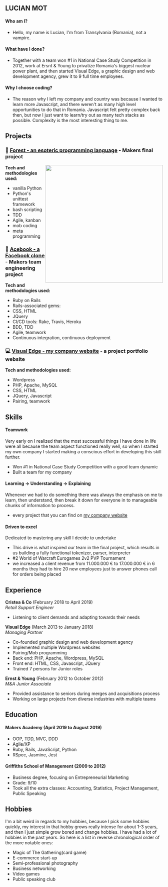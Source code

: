 ## LUCIAN MOT

#### Who am I?
* Hello, my name is Lucian, I'm from Transylvania (Romania), not a vampire.
#### What have I done?
* Together with a team won #1 in National Case Study Competition in 2012, work at Ersnt & Young to privatize Romania's biggest nuclear power plant, and then started Visual Edge, a graphic design and web development agency, grew it to 9 full time employees.
#### Why I choose coding?
* The reason why I left my company and country was because I wanted to learn more Javascript, and there weren't as many high level opportunities to do that in Romania. Javascript felt pretty complex back then, but now I just want to learn/try out as many tech stacks as possible. Complexity is the most interesting thing to me.

## Projects

### 🌲 [Forest - an esoteric programming language](https://github.com/lucianmot/f.rest) - Makers final project 
<img align="right" width="375" src="https://media.giphy.com/media/LmH6cRdju9GDsn0DJ1/giphy.gif">  

**Tech and methodologies used:**   

* vanilla Python
* Python's unittest framework
* bash scripting 
* TDD 
* Agile, kanban 
* mob coding 
* meta programming

### 👤 [Acebook - a Facebook clone](https://github.com/lucianmot/acebook-off-the-rails) - Makers team engineering project

**Tech and methodologies used:**  

* Ruby on Rails 
* Rails-associated gems: 
* CSS, HTML 
* JQuery 
* CI/CD tools: Rake, Travis, Heroku  
* BDD, TDD 
* Agile, teamwork 
* Continuous integration, continuous deployment

### :computer: [Visual Edge - my company website](https://visualedge.ro/projects/?lang=en) - a project portfolio website

**Tech and methodologies used:**  

* Wordpress 
* PHP, Apache, MySQL
* CSS, HTML 
* JQuery, Javascript
* Pairing, teamwork 


## Skills

#### Teamwork

Very early on I realized that the most successful things I have done in life were all because the team aspect functioned really well, so when I started my own company I started making a conscious effort in developing this skill further.

- Won #1 in National Case Study Competition with a good team dynamic
- Built a team for my company

#### Learning -> Understanding -> Explaining

Whenever we had to do something there was always the emphasis on me to learn, then understand, then break it down for everyone in to manageable chunks of information to process.

- every project that you can find on [my company website](https://visualedge.ro/projects/?lang=en)

#### Driven to excel

Dedicated to mastering any skill I decide to undertake

- This drive is what inspired our team in the final project, which results in us building a fully functional tokenizer, parser, interpreter 
- #2 World of Warcraft Eurogames 2v2 PVP Tournament
- we increased a client revenue from 11.000.000 € to 17.000.000 € in 6 months they had to hire 20 new employees just to answer phones call for orders being placed


## Experience

**Cristea & Co** (February 2018 to April 2019)    
*Retail Support Engineer*  
- Listening to client demands and adapting towards their needs

**Visual Edge** (March 2013 to January 2018)   
*Managing Partner*  
- Co-founded graphic design and web development agency
- Implemented multiple Wordpress websites
- Pairing/Mob programming
- Back end: PHP, Apache, Wordpress, MySQL
- Front end: HTML, CSS, Javascript, JQuery
- Trained 7 persons for Junior roles

**Ernst & Young** (February 2012 to October 2012)   
*M&A Junior Associate*  
- Provided assistance to seniors during merges and acquisitions process
- Working on large projects from diverse industries with multiple teams

## Education

#### Makers Academy (April 2019 to August 2019)

- OOP, TDD, MVC, DDD
- Agile/XP
- Ruby, Rails, JavaScript, Python
- RSpec, Jasmine, Jest

#### Griffiths School of Management (2009 to 2012)

- Business degree, focusing on Entrepreneurial Marketing
- Grade: 9/10
- Took all the extra classes: Accounting, Statistics, Project Management, Public Speaking

## Hobbies

I'm a bit weird in regards to my hobbies, because I pick some hobbies quickly, my interest in that hobby grows really intense for about 1-3 years, and then I just simple grow bored and change hobbies. I have had a lot of hobbies in the past years. So here is a list in reverse chronological order of the more notable ones:
- Magic of The Gathering(card game)
- E-commerce start-up
- Semi-professional photography
- Business networking
- Video games
- Public speaking club

